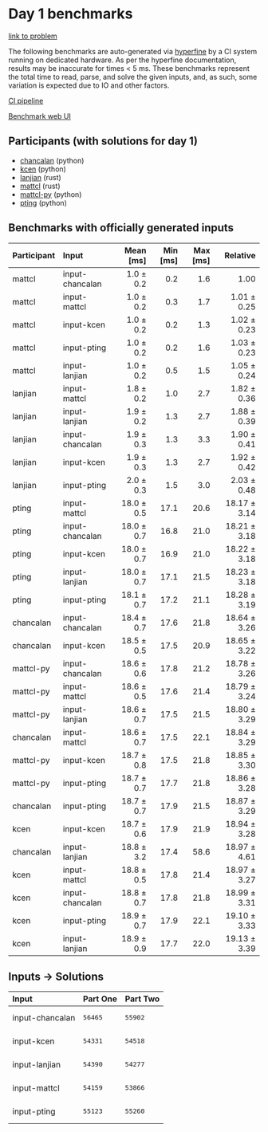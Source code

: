 # Day 1 benchmarks

[link to problem](https://adventofcode.com/2023/day/1)

The following benchmarks are auto-generated via
[hyperfine](https://github.com/sharkdp/hyperfine) by a CI system running on
dedicated hardware. As per the hyperfine documentation, results may be
inaccurate for times < 5 ms. These benchmarks represent the total time to read,
parse, and solve the given inputs, and, as such, some variation is expected due
to IO and other factors.

[CI pipeline](http://ci.papercode.net:8080/teams/main/pipelines/aoc2023)

[Benchmark web UI](https://aoc.ancalagon.black)


## Participants (with solutions for day 1)

- [chancalan](https://github.com/chancalan/aoc2023) (python)
- [kcen](https://github.com/kcen/aoc2023) (python)
- [lanjian](https://github.com/lanjian/aoc-2023) (rust)
- [mattcl](https://github.com/mattcl/aoc2023) (rust)
- [mattcl-py](https://github.com/mattcl/aoc2023-py) (python)
- [pting](https://github.com/pting/aoc2023) (python)


## Benchmarks with officially generated inputs

| Participant | Input | Mean [ms] | Min [ms] | Max [ms] | Relative |
|:---|:---|---:|---:|---:|---:|
| mattcl | input-chancalan | 1.0 ± 0.2 | 0.2 | 1.6 | 1.00 |
| mattcl | input-mattcl | 1.0 ± 0.2 | 0.3 | 1.7 | 1.01 ± 0.25 |
| mattcl | input-kcen | 1.0 ± 0.2 | 0.2 | 1.3 | 1.02 ± 0.23 |
| mattcl | input-pting | 1.0 ± 0.2 | 0.2 | 1.6 | 1.03 ± 0.23 |
| mattcl | input-lanjian | 1.0 ± 0.2 | 0.5 | 1.5 | 1.05 ± 0.24 |
| lanjian | input-mattcl | 1.8 ± 0.2 | 1.0 | 2.7 | 1.82 ± 0.36 |
| lanjian | input-lanjian | 1.9 ± 0.2 | 1.3 | 2.7 | 1.88 ± 0.39 |
| lanjian | input-chancalan | 1.9 ± 0.3 | 1.3 | 3.3 | 1.90 ± 0.41 |
| lanjian | input-kcen | 1.9 ± 0.3 | 1.3 | 2.7 | 1.92 ± 0.42 |
| lanjian | input-pting | 2.0 ± 0.3 | 1.5 | 3.0 | 2.03 ± 0.48 |
| pting | input-mattcl | 18.0 ± 0.5 | 17.1 | 20.6 | 18.17 ± 3.14 |
| pting | input-chancalan | 18.0 ± 0.7 | 16.8 | 21.0 | 18.21 ± 3.18 |
| pting | input-kcen | 18.0 ± 0.7 | 16.9 | 21.0 | 18.22 ± 3.18 |
| pting | input-lanjian | 18.0 ± 0.7 | 17.1 | 21.5 | 18.23 ± 3.18 |
| pting | input-pting | 18.1 ± 0.7 | 17.2 | 21.1 | 18.28 ± 3.19 |
| chancalan | input-chancalan | 18.4 ± 0.7 | 17.6 | 21.8 | 18.64 ± 3.26 |
| chancalan | input-kcen | 18.5 ± 0.5 | 17.5 | 20.9 | 18.65 ± 3.22 |
| mattcl-py | input-chancalan | 18.6 ± 0.6 | 17.8 | 21.2 | 18.78 ± 3.26 |
| mattcl-py | input-mattcl | 18.6 ± 0.5 | 17.6 | 21.4 | 18.79 ± 3.24 |
| mattcl-py | input-lanjian | 18.6 ± 0.7 | 17.5 | 21.5 | 18.80 ± 3.29 |
| chancalan | input-mattcl | 18.6 ± 0.7 | 17.5 | 22.1 | 18.84 ± 3.29 |
| mattcl-py | input-kcen | 18.7 ± 0.8 | 17.5 | 21.8 | 18.85 ± 3.30 |
| mattcl-py | input-pting | 18.7 ± 0.7 | 17.7 | 21.8 | 18.86 ± 3.28 |
| chancalan | input-pting | 18.7 ± 0.7 | 17.9 | 21.5 | 18.87 ± 3.29 |
| kcen | input-kcen | 18.7 ± 0.6 | 17.9 | 21.9 | 18.94 ± 3.28 |
| chancalan | input-lanjian | 18.8 ± 3.2 | 17.4 | 58.6 | 18.97 ± 4.61 |
| kcen | input-mattcl | 18.8 ± 0.5 | 17.8 | 21.4 | 18.97 ± 3.27 |
| kcen | input-chancalan | 18.8 ± 0.7 | 17.8 | 21.8 | 18.99 ± 3.31 |
| kcen | input-pting | 18.9 ± 0.7 | 17.9 | 22.1 | 19.10 ± 3.33 |
| kcen | input-lanjian | 18.9 ± 0.9 | 17.7 | 22.0 | 19.13 ± 3.39 |


## Inputs -> Solutions

| Input | Part One | Part Two |
|:---|:---|:---|
|input-chancalan|<pre>56465</pre>|<pre>55902</pre>|
|input-kcen|<pre>54331</pre>|<pre>54518</pre>|
|input-lanjian|<pre>54390</pre>|<pre>54277</pre>|
|input-mattcl|<pre>54159</pre>|<pre>53866</pre>|
|input-pting|<pre>55123</pre>|<pre>55260</pre>|